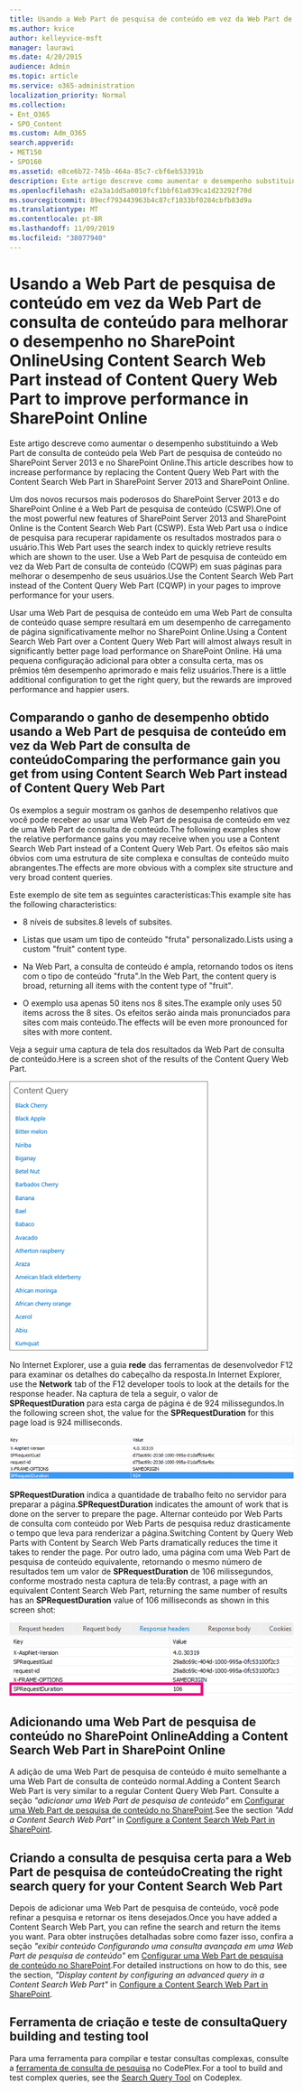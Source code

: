 ```yaml
---
title: Usando a Web Part de pesquisa de conteúdo em vez da Web Part de consulta de conteúdo para melhorar o desempenho no SharePoint Online
ms.author: kvice
author: kelleyvice-msft
manager: laurawi
ms.date: 4/20/2015
audience: Admin
ms.topic: article
ms.service: o365-administration
localization_priority: Normal
ms.collection:
- Ent_O365
- SPO_Content
ms.custom: Adm_O365
search.appverid:
- MET150
- SPO160
ms.assetid: e8ce6b72-745b-464a-85c7-cbf6eb53391b
description: Este artigo descreve como aumentar o desempenho substituindo a Web Part de consulta de conteúdo pela Web Part de pesquisa de conteúdo no SharePoint Server 2013 e no SharePoint Online.
ms.openlocfilehash: e2a3a1dd5a0010fcf1bbf61a039ca1d23292f70d
ms.sourcegitcommit: 89ecf793443963b4c87cf1033bf0284cbfb83d9a
ms.translationtype: MT
ms.contentlocale: pt-BR
ms.lasthandoff: 11/09/2019
ms.locfileid: "38077940"
---
```

# <a name="using-content-search-web-part-instead-of-content-query-web-part-to-improve-performance-in-sharepoint-online"></a><span data-ttu-id="a6291-103">Usando a Web Part de pesquisa de conteúdo em vez da Web Part de consulta de conteúdo para melhorar o desempenho no SharePoint Online</span><span class="sxs-lookup"><span data-stu-id="a6291-103">Using Content Search Web Part instead of Content Query Web Part to improve performance in SharePoint Online</span></span>

<span data-ttu-id="a6291-104">Este artigo descreve como aumentar o desempenho substituindo a Web Part de consulta de conteúdo pela Web Part de pesquisa de conteúdo no SharePoint Server 2013 e no SharePoint Online.</span><span class="sxs-lookup"><span data-stu-id="a6291-104">This article describes how to increase performance by replacing the Content Query Web Part with the Content Search Web Part in SharePoint Server 2013 and SharePoint Online.</span></span>
  
<span data-ttu-id="a6291-105">Um dos novos recursos mais poderosos do SharePoint Server 2013 e do SharePoint Online é a Web Part de pesquisa de conteúdo (CSWP).</span><span class="sxs-lookup"><span data-stu-id="a6291-105">One of the most powerful new features of SharePoint Server 2013 and SharePoint Online is the Content Search Web Part (CSWP).</span></span> <span data-ttu-id="a6291-106">Esta Web Part usa o índice de pesquisa para recuperar rapidamente os resultados mostrados para o usuário.</span><span class="sxs-lookup"><span data-stu-id="a6291-106">This Web Part uses the search index to quickly retrieve results which are shown to the user.</span></span> <span data-ttu-id="a6291-107">Use a Web Part de pesquisa de conteúdo em vez da Web Part de consulta de conteúdo (CQWP) em suas páginas para melhorar o desempenho de seus usuários.</span><span class="sxs-lookup"><span data-stu-id="a6291-107">Use the Content Search Web Part instead of the Content Query Web Part (CQWP) in your pages to improve performance for your users.</span></span>
  
<span data-ttu-id="a6291-108">Usar uma Web Part de pesquisa de conteúdo em uma Web Part de consulta de conteúdo quase sempre resultará em um desempenho de carregamento de página significativamente melhor no SharePoint Online.</span><span class="sxs-lookup"><span data-stu-id="a6291-108">Using a Content Search Web Part over a Content Query Web Part will almost always result in significantly better page load performance on SharePoint Online.</span></span> <span data-ttu-id="a6291-109">Há uma pequena configuração adicional para obter a consulta certa, mas os prêmios têm desempenho aprimorado e mais feliz usuários.</span><span class="sxs-lookup"><span data-stu-id="a6291-109">There is a little additional configuration to get the right query, but the rewards are improved performance and happier users.</span></span>
  
## <a name="comparing-the-performance-gain-you-get-from-using-content-search-web-part-instead-of-content-query-web-part"></a><span data-ttu-id="a6291-110">Comparando o ganho de desempenho obtido usando a Web Part de pesquisa de conteúdo em vez da Web Part de consulta de conteúdo</span><span class="sxs-lookup"><span data-stu-id="a6291-110">Comparing the performance gain you get from using Content Search Web Part instead of Content Query Web Part</span></span>

<span data-ttu-id="a6291-111">Os exemplos a seguir mostram os ganhos de desempenho relativos que você pode receber ao usar uma Web Part de pesquisa de conteúdo em vez de uma Web Part de consulta de conteúdo.</span><span class="sxs-lookup"><span data-stu-id="a6291-111">The following examples show the relative performance gains you may receive when you use a Content Search Web Part instead of a Content Query Web Part.</span></span> <span data-ttu-id="a6291-112">Os efeitos são mais óbvios com uma estrutura de site complexa e consultas de conteúdo muito abrangentes.</span><span class="sxs-lookup"><span data-stu-id="a6291-112">The effects are more obvious with a complex site structure and very broad content queries.</span></span>
  
<span data-ttu-id="a6291-113">Este exemplo de site tem as seguintes características:</span><span class="sxs-lookup"><span data-stu-id="a6291-113">This example site has the following characteristics:</span></span>
  
- <span data-ttu-id="a6291-114">8 níveis de subsites.</span><span class="sxs-lookup"><span data-stu-id="a6291-114">8 levels of subsites.</span></span>
    
- <span data-ttu-id="a6291-115">Listas que usam um tipo de conteúdo "fruta" personalizado.</span><span class="sxs-lookup"><span data-stu-id="a6291-115">Lists using a custom "fruit" content type.</span></span>
    
- <span data-ttu-id="a6291-116">Na Web Part, a consulta de conteúdo é ampla, retornando todos os itens com o tipo de conteúdo "fruta".</span><span class="sxs-lookup"><span data-stu-id="a6291-116">In the Web Part, the content query is broad, returning all items with the content type of "fruit".</span></span>
    
- <span data-ttu-id="a6291-117">O exemplo usa apenas 50 itens nos 8 sites.</span><span class="sxs-lookup"><span data-stu-id="a6291-117">The example only uses 50 items across the 8 sites.</span></span> <span data-ttu-id="a6291-118">Os efeitos serão ainda mais pronunciados para sites com mais conteúdo.</span><span class="sxs-lookup"><span data-stu-id="a6291-118">The effects will be even more pronounced for sites with more content.</span></span>
    
<span data-ttu-id="a6291-119">Veja a seguir uma captura de tela dos resultados da Web Part de consulta de conteúdo.</span><span class="sxs-lookup"><span data-stu-id="a6291-119">Here is a screen shot of the results of the Content Query Web Part.</span></span>
  
![Gráfico que mostra a consulta de conteúdo da web part](media/b3d41f20-dfe5-46ed-9c0a-31057e82de33.png)
  
<span data-ttu-id="a6291-121">No Internet Explorer, use a guia **rede** das ferramentas de desenvolvedor F12 para examinar os detalhes do cabeçalho da resposta.</span><span class="sxs-lookup"><span data-stu-id="a6291-121">In Internet Explorer, use the **Network** tab of the F12 developer tools to look at the details for the response header.</span></span> <span data-ttu-id="a6291-122">Na captura de tela a seguir, o valor de **SPRequestDuration** para esta carga de página é de 924 milissegundos.</span><span class="sxs-lookup"><span data-stu-id="a6291-122">In the following screen shot, the value for the **SPRequestDuration** for this page load is 924 milliseconds.</span></span> 
  
![Captura de tela mostrando a duração da solicitação de 924](media/343571f2-a249-4de2-bc11-2cee93498aea.png)
  
 <span data-ttu-id="a6291-124">**SPRequestDuration** indica a quantidade de trabalho feito no servidor para preparar a página.</span><span class="sxs-lookup"><span data-stu-id="a6291-124">**SPRequestDuration** indicates the amount of work that is done on the server to prepare the page.</span></span> <span data-ttu-id="a6291-125">Alternar conteúdo por Web Parts de consulta com conteúdo por Web Parts de pesquisa reduz drasticamente o tempo que leva para renderizar a página.</span><span class="sxs-lookup"><span data-stu-id="a6291-125">Switching Content by Query Web Parts with Content by Search Web Parts dramatically reduces the time it takes to render the page.</span></span> <span data-ttu-id="a6291-126">Por outro lado, uma página com uma Web Part de pesquisa de conteúdo equivalente, retornando o mesmo número de resultados tem um valor de **SPRequestDuration** de 106 milissegundos, conforme mostrado nesta captura de tela:</span><span class="sxs-lookup"><span data-stu-id="a6291-126">By contrast, a page with an equivalent Content Search Web Part, returning the same number of results has an **SPRequestDuration** value of 106 milliseconds as shown in this screen shot:</span></span> 
  
![Captura de tela mostrando a Duração da Solicitação de 106](media/b46387ac-660d-4e5e-a11c-cc430e912962.png)
  
## <a name="adding-a-content-search-web-part-in-sharepoint-online"></a><span data-ttu-id="a6291-128">Adicionando uma Web Part de pesquisa de conteúdo no SharePoint Online</span><span class="sxs-lookup"><span data-stu-id="a6291-128">Adding a Content Search Web Part in SharePoint Online</span></span>

<span data-ttu-id="a6291-129">A adição de uma Web Part de pesquisa de conteúdo é muito semelhante a uma Web Part de consulta de conteúdo normal.</span><span class="sxs-lookup"><span data-stu-id="a6291-129">Adding a Content Search Web Part is very similar to a regular Content Query Web Part.</span></span> <span data-ttu-id="a6291-130">Consulte a seção *"adicionar uma Web Part de pesquisa de conteúdo"* em [Configurar uma Web Part de pesquisa de conteúdo no SharePoint](https://support.office.com/article/Configure-a-Content-Search-Web-Part-in-SharePoint-0dc16de1-dbe4-462b-babb-bf8338c36c9a).</span><span class="sxs-lookup"><span data-stu-id="a6291-130">See the section  *"Add a Content Search Web Part"*  in [Configure a Content Search Web Part in SharePoint](https://support.office.com/article/Configure-a-Content-Search-Web-Part-in-SharePoint-0dc16de1-dbe4-462b-babb-bf8338c36c9a).</span></span>
  
## <a name="creating-the-right-search-query-for-your-content-search-web-part"></a><span data-ttu-id="a6291-131">Criando a consulta de pesquisa certa para a Web Part de pesquisa de conteúdo</span><span class="sxs-lookup"><span data-stu-id="a6291-131">Creating the right search query for your Content Search Web Part</span></span>

<span data-ttu-id="a6291-132">Depois de adicionar uma Web Part de pesquisa de conteúdo, você pode refinar a pesquisa e retornar os itens desejados.</span><span class="sxs-lookup"><span data-stu-id="a6291-132">Once you have added a Content Search Web Part, you can refine the search and return the items you want.</span></span> <span data-ttu-id="a6291-133">Para obter instruções detalhadas sobre como fazer isso, confira a seção *"exibir conteúdo Configurando uma consulta avançada em uma Web Part de pesquisa de conteúdo"* em [Configurar uma Web Part de pesquisa de conteúdo no SharePoint](https://support.office.com/article/Configure-a-Content-Search-Web-Part-in-SharePoint-0dc16de1-dbe4-462b-babb-bf8338c36c9a).</span><span class="sxs-lookup"><span data-stu-id="a6291-133">For detailed instructions on how to do this, see the section,  *"Display content by configuring an advanced query in a Content Search Web Part"*  in [Configure a Content Search Web Part in SharePoint](https://support.office.com/article/Configure-a-Content-Search-Web-Part-in-SharePoint-0dc16de1-dbe4-462b-babb-bf8338c36c9a).</span></span>
  
## <a name="query-building-and-testing-tool"></a><span data-ttu-id="a6291-134">Ferramenta de criação e teste de consulta</span><span class="sxs-lookup"><span data-stu-id="a6291-134">Query building and testing tool</span></span>

<span data-ttu-id="a6291-135">Para uma ferramenta para compilar e testar consultas complexas, consulte a [ferramenta de consulta de pesquisa](https://sp2013searchtool.codeplex.com/) no CodePlex.</span><span class="sxs-lookup"><span data-stu-id="a6291-135">For a tool to build and test complex queries, see the [Search Query Tool](https://sp2013searchtool.codeplex.com/) on Codeplex.</span></span> 
  

